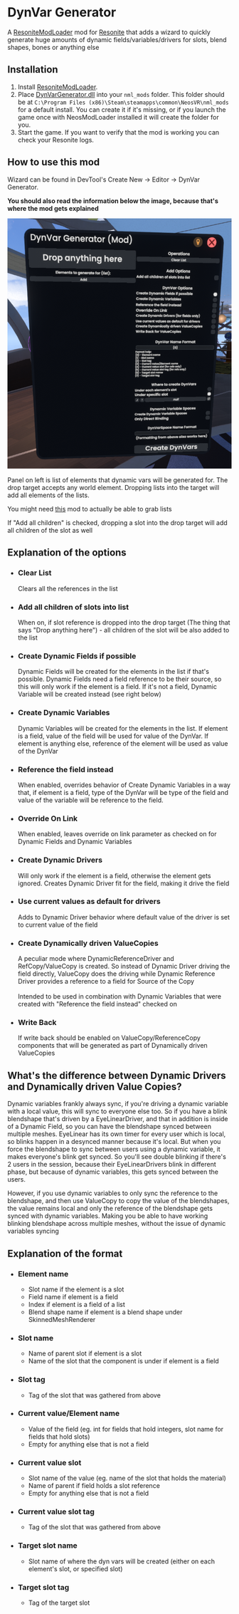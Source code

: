 # DynVar Generator

A [ResoniteModLoader](https://github.com/resonite-modding-group/ResoniteModLoader) mod for [Resonite](https://resonite.com/) that adds a wizard to quickly generate huge amounts of dynamic fields/variables/drivers for slots, blend shapes, bones or anything else

## Installation
1. Install [ResoniteModLoader](https://github.com/resonite-modding-group/ResoniteModLoader).
2. Place [DynVarGenerator.dll](https://github.com/TheJebForge/DynVarGenerator/releases/latest/download/DynVarGenerator.dll) into your `nml_mods` folder. This folder should be at `C:\Program Files (x86)\Steam\steamapps\common\NeosVR\nml_mods` for a default install. You can create it if it's missing, or if you launch the game once with NeosModLoader installed it will create the folder for you.
3. Start the game. If you want to verify that the mod is working you can check your Resonite logs.

## How to use this mod
Wizard can be found in DevTool's Create New -> Editor -> DynVar Generator. 

**You should also read the information below the image, because that's where the mod gets explained**

![image](screenshot/panel.png)

Panel on left is list of elements that dynamic vars will be generated for. The drop target accepts any world element. Dropping lists into the target will add all elements of the lists.

You might need [this](https://github.com/EIA485/NeosMoreReferenceProxies) mod to actually be able to grab lists

If "Add all children" is checked, dropping a slot into the drop target will add all children of the slot as well

## Explanation of the options
- ### Clear List
  Clears all the references in the list
- ### Add all children of slots into list
  When on, if slot reference is dropped into the drop target (The thing that says "Drop anything here") - all children of the slot will be also added to the list
- ### Create Dynamic Fields if possible
  Dynamic Fields will be created for the elements in the list if that's possible. Dynamic Fields need a field reference to be their source, so this will only work if the element is a field. If it's not a field, Dynamic Variable will be created instead (see right below)
- ### Create Dynamic Variables
  Dynamic Variables will be created for the elements in the list. If element is a field, value of the field will be used for value of the DynVar. If element is anything else, reference of the element will be used as value of the DynVar
- ### Reference the field instead
  When enabled, overrides behavior of Create Dynamic Variables in a way that, if element is a field, type of the DynVar will be type of the field and value of the variable will be reference to the field.
- ### Override On Link
  When enabled, leaves override on link parameter as checked on for Dynamic Fields and Dynamic Variables
- ### Create Dynamic Drivers
  Will only work if the element is a field, otherwise the element gets ignored. Creates Dynamic Driver fit for the field, making it drive the field
- ### Use current values as default for drivers
  Adds to Dynamic Driver behavior where default value of the driver is set to current value of the field
- ### Create Dynamically driven ValueCopies
  A peculiar mode where DynamicReferenceDriver and RefCopy/ValueCopy is created. So instead of Dynamic Driver driving the field directly, ValueCopy does the driving while Dynamic Reference Driver provides a reference to a field for Source of the Copy 
  <br><br>
  Intended to be used in combination with Dynamic Variables that were created with "Reference the field instead" checked on
- ### Write Back
  If write back should be enabled on ValueCopy/ReferenceCopy components that will be generated as part of Dynamically driven ValueCopies 

## What's the difference between Dynamic Drivers and Dynamically driven Value Copies?
Dynamic variables frankly always sync, if you're driving a dynamic variable with a local value, this will sync to everyone else too. So if you have a blink blendshape that's driven by a EyeLinearDriver, and that in addition is inside of a Dynamic Field, so you can have the blendshape synced between multiple meshes. EyeLinear has its own timer for every user which is local, so blinks happen in a desynced manner because it's local. But when you force the blendshape to sync between users using a dynamic variable, it makes everyone's blink get synced. So you'll see double blinking if there's 2 users in the session, because their EyeLinearDrivers blink in different phase, but because of dynamic variables, this gets synced between the users.

However, if you use dynamic variables to only sync the reference to the blendshape, and then use ValueCopy to copy the value of the blendshapes, the value remains local and only the reference of the blendshape gets synced with dynamic variables. Making you be able to have working blinking blendshape across multiple meshes, without the issue of dynamic variables syncing

## Explanation of the format
- ### Element name
  - Slot name if the element is a slot
  - Field name if element is a field
  - Index if element is a field of a list
  - Blend shape name if element is a blend shape under SkinnedMeshRenderer
- ### Slot name
  - Name of parent slot if element is a slot
  - Name of the slot that the component is under if element is a field
- ### Slot tag
  - Tag of the slot that was gathered from above
- ### Current value/Element name
  - Value of the field (eg. int for fields that hold integers, slot name for fields that hold slots)
  - Empty for anything else that is not a field
- ### Current value slot
  - Slot name of the value (eg. name of the slot that holds the material)
  - Name of parent if field holds a slot reference
  - Empty for anything else that is not a field
- ### Current value slot tag
  - Tag of the slot that was gathered from above
- ### Target slot name
  - Slot name of where the dyn vars will be created (either on each element's slot, or specified slot)
- ### Target slot tag
  - Tag of the target slot
